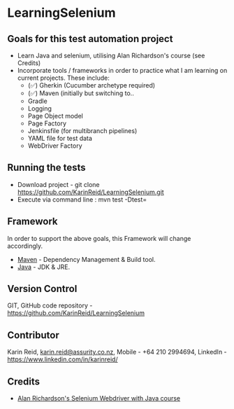 # LearningSelenium

## Goals for this test automation project

* Learn Java and selenium, utilising Alan Richardson's course (see Credits)
* Incorporate tools / frameworks in order to practice what I am learning on current projects. These include:
    -   (&#9989;) Gherkin (Cucumber archetype required)
    -   (&#9989;) Maven (initially but switching to..
    -   Gradle
    -   Logging
    -   Page Object model
    -   Page Factory
    -   Jenkinsfile (for multibranch pipelines)
    -   YAML file for test data
    -   WebDriver Factory

## Running the tests

* Download project - git clone https://github.com/KarinReid/LearningSelenium.git
* Execute via command line : mvn test -Dtest=<insertTestName>

## Framework

In order to support the above goals, this Framework will change accordingly.
* [Maven](https://maven.apache.org/) - Dependency Management & Build tool.
* [Java](https://docs.oracle.com/javase/8/docs/technotes/guides/install/install_overview.html) - JDK & JRE.

## Version Control

GIT, GitHub code repository - https://github.com/KarinReid/LearningSelenium

## Contributor

Karin Reid,
karin.reid@assurity.co.nz,
Mobile - +64 210 2994694,
LinkedIn - https://www.linkedin.com/in/karinreid/

## Credits
* [Alan Richardson's Selenium Webdriver with Java course](https://compendiumdev.zenler.com/courses/selenium-2-webdriver-basics-with-java)
